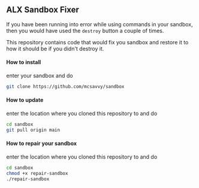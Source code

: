 ## ALX Sandbox Fixer

If you have been running into error while using commands in your sandbox, then you would have used the `destroy` button a couple of times.

This repository contains code that would fix you sandbox and restore it to how it should be if you didn't destroy it.

#### How to install

enter your sandbox and do

```bash
git clone https://github.com/mcsavvy/sandbox
```

#### How to update

enter the location where you cloned this repository to and do

```bash
cd sandbox
git pull origin main
```

#### How to repair your sandbox

enter the location where you cloned this repository to and do

```bash
cd sandbox
chmod +x repair-sandbox
./repair-sandbox
```
